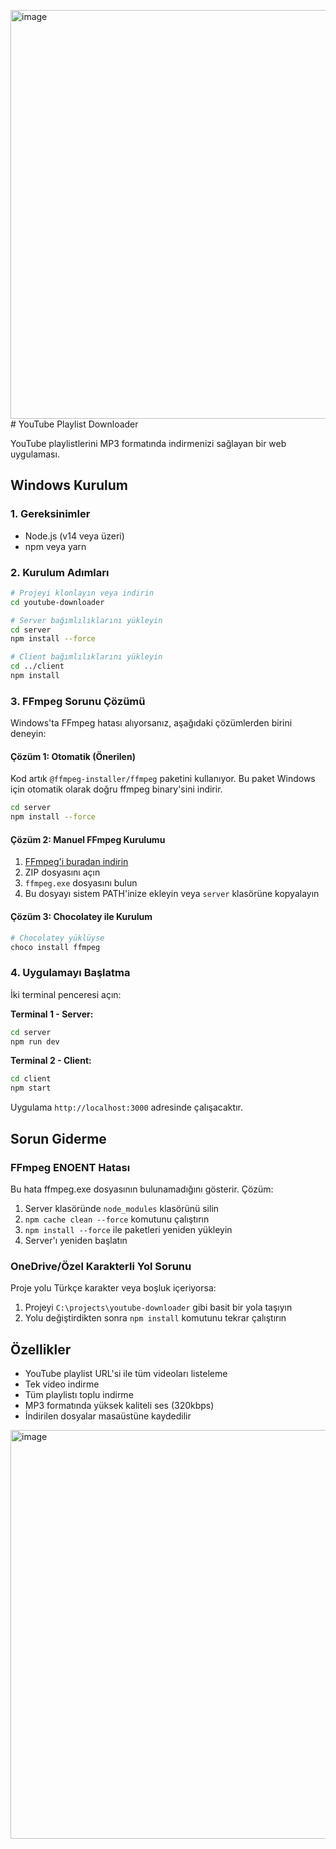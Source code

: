 <img width="1277" height="654" alt="image" src="https://github.com/user-attachments/assets/61dac16a-e4e9-4409-8ae2-b6daf76511a1" /># YouTube Playlist Downloader

YouTube playlistlerini MP3 formatında indirmenizi sağlayan bir web uygulaması.

## Windows Kurulum

### 1. Gereksinimler
- Node.js (v14 veya üzeri)
- npm veya yarn

### 2. Kurulum Adımları

```bash
# Projeyi klonlayın veya indirin
cd youtube-downloader

# Server bağımlılıklarını yükleyin
cd server
npm install --force

# Client bağımlılıklarını yükleyin
cd ../client
npm install
```

### 3. FFmpeg Sorunu Çözümü

Windows'ta FFmpeg hatası alıyorsanız, aşağıdaki çözümlerden birini deneyin:

#### Çözüm 1: Otomatik (Önerilen)
Kod artık `@ffmpeg-installer/ffmpeg` paketini kullanıyor. Bu paket Windows için otomatik olarak doğru ffmpeg binary'sini indirir.

```bash
cd server
npm install --force
```

#### Çözüm 2: Manuel FFmpeg Kurulumu
1. [FFmpeg'i buradan indirin](https://www.gyan.dev/ffmpeg/builds/)
2. ZIP dosyasını açın
3. `ffmpeg.exe` dosyasını bulun
4. Bu dosyayı sistem PATH'inize ekleyin veya `server` klasörüne kopyalayın

#### Çözüm 3: Chocolatey ile Kurulum
```bash
# Chocolatey yüklüyse
choco install ffmpeg
```

### 4. Uygulamayı Başlatma

İki terminal penceresi açın:

**Terminal 1 - Server:**
```bash
cd server
npm run dev
```

**Terminal 2 - Client:**
```bash
cd client
npm start
```

Uygulama `http://localhost:3000` adresinde çalışacaktır.

## Sorun Giderme

### FFmpeg ENOENT Hatası
Bu hata ffmpeg.exe dosyasının bulunamadığını gösterir. Çözüm:

1. Server klasöründe `node_modules` klasörünü silin
2. `npm cache clean --force` komutunu çalıştırın
3. `npm install --force` ile paketleri yeniden yükleyin
4. Server'ı yeniden başlatın

### OneDrive/Özel Karakterli Yol Sorunu
Proje yolu Türkçe karakter veya boşluk içeriyorsa:
1. Projeyi `C:\projects\youtube-downloader` gibi basit bir yola taşıyın
2. Yolu değiştirdikten sonra `npm install` komutunu tekrar çalıştırın

## Özellikler
- YouTube playlist URL'si ile tüm videoları listeleme
- Tek video indirme
- Tüm playlistı toplu indirme
- MP3 formatında yüksek kaliteli ses (320kbps)
- İndirilen dosyalar masaüstüne kaydedilir
 

<img width="1277" height="654" alt="image" src="https://github.com/user-attachments/assets/59daf518-6e9b-4646-acc6-e523cfb3942f" />
